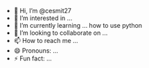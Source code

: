 - 👋 Hi, I’m @cesmit27
- 👀 I’m interested in ... 
- 🌱 I’m currently learning ... how to use python
- 💞️ I’m looking to collaborate on ...
- 📫 How to reach me ...
- 😄 Pronouns: ...
- ⚡ Fun fact: ... 

<!---
cesmit27/cesmit27 is a ✨ special ✨ repository because its `README.md` (this file) appears on your GitHub profile.
You can click the Preview link to take a look at your changes.
--->
